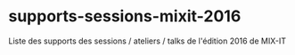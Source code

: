 # supports-sessions-mixit-2016
Liste des supports des sessions / ateliers / talks de l'édition 2016 de MIX-IT
